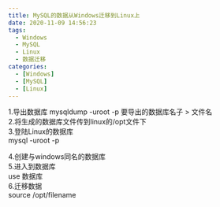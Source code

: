```yaml
---
title: MySQL的数据从Windows迁移到Linux上
date: 2020-11-09 14:56:23
tags:
  - Windows
  - MySQL
  - Linux
  - 数据迁移
categories:
  - [Windows]
  - [MySQL]
  - [Linux]
---
```

1.导出数据库
  mysqldump -uroot -p 要导出的数据库名子  >  文件名  
2.将生成的数据库文件传到linux的/opt文件下  
3.登陆Linux的数据库  
  mysql -uroot -p  
<!-- more -->
4.创建与windows同名的数据库  
5.进入到数据库  
  use 数据库  
6.迁移数据  
  source /opt/filename  